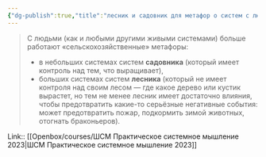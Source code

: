 ```yaml
---
{"dg-publish":true,"title":"лесник и садовник для метафор о систем с людьми","tags":["quotes"],"date":"2023-03-24T11:05:12+04:00","modified_at":"2023-06-23T16:37:52+03:00","alias":"лесник и садовник для метафор о систем с людьми","dg-path":"/quotes/202303241105.md","permalink":"/quotes/202303241105/","dgPassFrontmatter":true}
---
```



 > С людьми (как и любыми другими живыми системами) больше работают «сельскохозяйственные» метафоры:
> - в небольших системах систем **садовника** (который имеет контроль над тем, что выращивает),
> -   больших системах систем **лесника** (который не имеет контроля над своим лесом — где какое дерево или кустик вырастет, но тем не менее лесник имеет достаточно влияния, чтобы предотвратить какие-то серьёзные негативные события: может предотвратить пожар, подкормить зимой животных, отогнать браконьеров).

Link:: [[Openbox/courses/ШСМ Практическое системное мышление 2023|ШСМ Практическое системное мышление 2023]]
